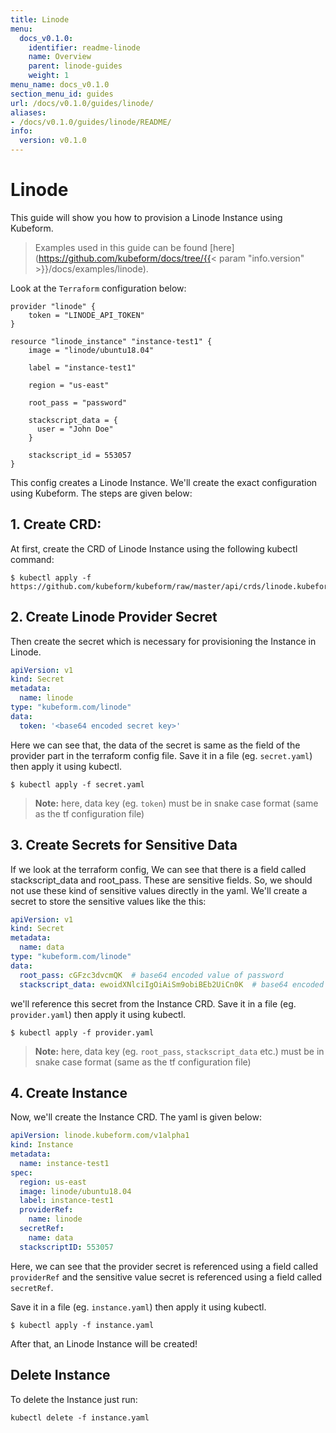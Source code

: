 ```yaml
---
title: Linode
menu:
  docs_v0.1.0:
    identifier: readme-linode
    name: Overview
    parent: linode-guides
    weight: 1
menu_name: docs_v0.1.0
section_menu_id: guides
url: /docs/v0.1.0/guides/linode/
aliases:
- /docs/v0.1.0/guides/linode/README/
info:
  version: v0.1.0
---
```


# Linode

This guide will show you how to provision a Linode Instance using Kubeform.

> Examples used in this guide can be found [here](https://github.com/kubeform/docs/tree/{{< param "info.version" >}}/docs/examples/linode).

Look at the `Terraform` configuration below:

```
provider "linode" {
    token = "LINODE_API_TOKEN"
}

resource "linode_instance" "instance-test1" {
    image = "linode/ubuntu18.04"

    label = "instance-test1"

    region = "us-east"

    root_pass = "password"

    stackscript_data = {
      user = "John Doe"
    }

    stackscript_id = 553057
}
```

This config creates a Linode Instance. We'll create the exact configuration using Kubeform. The steps are given below:

## 1. Create CRD:

At first, create the CRD of Linode Instance using the following kubectl command:

```console
$ kubectl apply -f https://github.com/kubeform/kubeform/raw/master/api/crds/linode.kubeform.com_instances.yaml
```

## 2. Create Linode Provider Secret

Then create the secret which is necessary for provisioning the Instance in Linode.

```yaml
apiVersion: v1
kind: Secret
metadata:
  name: linode
type: "kubeform.com/linode"
data:
  token: '<base64 encoded secret key>'
```

Here we can see that, the data of the secret is same as the field of the provider part in the terraform config file. Save it in a file (eg. `secret.yaml`) then apply it using kubectl.

```console
$ kubectl apply -f secret.yaml
```

> **Note:** here, data key (eg. `token`) must be in snake case format (same as the tf configuration file)

## 3. Create Secrets for Sensitive Data

If we look at the terraform config, We can see that there is a field called stackscript_data and root_pass. These are sensitive fields. So, we should not use these kind of sensitive values directly in the yaml. We'll create a secret to store the sensitive values like the this:

```yaml
apiVersion: v1
kind: Secret
metadata:
  name: data
type: "kubeform.com/linode"
data:
  root_pass: cGFzc3dvcmQK  # base64 encoded value of password
  stackscript_data: ewoidXNlciIgOiAiSm9obiBEb2UiCn0K  # base64 encoded value of "{user = "John Doe"}"
```

we'll reference this secret from the Instance CRD. Save it in a file (eg. `provider.yaml`) then apply it using kubectl.

```console
$ kubectl apply -f provider.yaml
```

> **Note:** here, data key (eg. `root_pass`, `stackscript_data` etc.) must be in snake case format (same as the tf configuration file)

## 4. Create Instance

Now, we'll create the Instance CRD. The yaml is given below:

```yaml
apiVersion: linode.kubeform.com/v1alpha1
kind: Instance
metadata:
  name: instance-test1
spec:
  region: us-east
  image: linode/ubuntu18.04
  label: instance-test1
  providerRef:
    name: linode
  secretRef:
    name: data
  stackscriptID: 553057
```

Here, we can see that the provider secret is referenced using a field called `providerRef` and the sensitive value secret is referenced using a field called `secretRef`.

Save it in a file (eg. `instance.yaml`) then apply it using kubectl.

```console
$ kubectl apply -f instance.yaml
```

After that, an Linode Instance will be created!

## Delete Instance

To delete the Instance just run:

```console
kubectl delete -f instance.yaml
```

